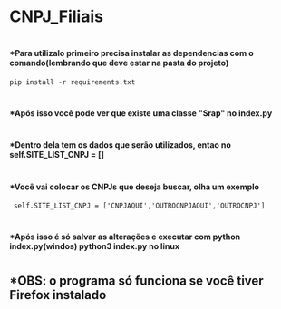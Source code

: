 # <h1 aling="center">CNPJ_Filiais</h1>
# <h4>*Para utilizalo primeiro precisa instalar as dependencias com o comando(lembrando que deve estar na pasta do projeto)</h4>
``` pip install -r requirements.txt ```
# <h4>*Após isso você pode ver que existe uma classe "Srap" no index.py</h4>
# <h4>*Dentro dela tem os dados que serão utilizados, entao no self.SITE_LIST_CNPJ = []</h4>
# <h4>*Você vai colocar os CNPJs que deseja buscar, olha um exemplo</h4>
``` self.SITE_LIST_CNPJ = ['CNPJAQUI','OUTROCNPJAQUI','OUTROCNPJ']```
# <h4>*Após isso é só salvar as alterações e executar com python index.py(windos) python3 index.py no linux</h4>
# <h2>*OBS: o programa só funciona se você tiver Firefox instalado</h2>
